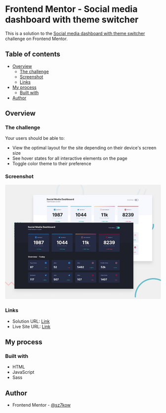 # Frontend Mentor - Social media dashboard with theme switcher

This is a solution to the [Social media dashboard with theme switcher](https://www.frontendmentor.io/challenges/social-media-dashboard-with-theme-switcher-6oY8ozp_H) challenge on Frontend Mentor.

## Table of contents

- [Overview](#overview)
  - [The challenge](#the-challenge)
  - [Screenshot](#screenshot)
  - [Links](#links)
- [My process](#my-process)
  - [Built with](#built-with)
- [Author](#author)

## Overview

### The challenge

Your users should be able to:

- View the optimal layout for the site depending on their device's screen size
- See hover states for all interactive elements on the page
- Toggle color theme to their preference

### Screenshot

![](./screenshots/screenshot-social-media-dashboard-with-theme-switcher.jpg)

### Links

- Solution URL: [Link](https://www.frontendmentor.io/solutions/social-media-dashboard-with-theme-switcher-A6emumxXl)
- Live Site URL: [Link](https://social-media-dashboard-with-theme-switcher.sz7kow.com/)

## My process

### Built with

- HTML
- JavaScript
- Sass

## Author
- Frontend Mentor - [@sz7kow](https://www.frontendmentor.io/profile/sz7kow)
